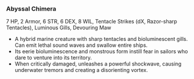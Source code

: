 ### Abyssal Chimera
7 HP, 2 Armor, 6 STR, 6 DEX, 8 WIL, Tentacle Strikes (dX, Razor-sharp Tentacles), Luminous Gills, Devouring Maw

- A hybrid marine creature with sharp tentacles and bioluminescent gills. Can emit lethal sound waves and swallow entire ships.
- Its eerie bioluminescence and monstrous form instill fear in sailors who dare to venture into its territory.
- When critically damaged, unleashes a powerful shockwave, causing underwater tremors and creating a disorienting vortex.

